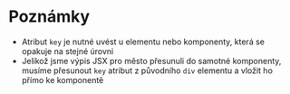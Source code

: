 # Poznámky

- Atribut `key` je nutné uvést u elementu nebo komponenty, která se opakuje na stejné úrovni
- Jelikož jsme výpis JSX pro město přesunuli do samotné komponenty, musíme přesunout `key` atribut z původního `div` elementu a vložit ho přímo ke komponentě
